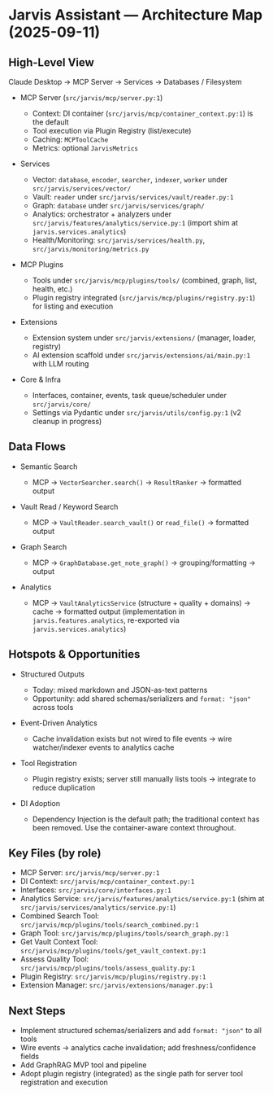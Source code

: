 # Jarvis Assistant — Architecture Map (2025-09-11)

## High-Level View

Claude Desktop → MCP Server → Services → Databases / Filesystem

- MCP Server (`src/jarvis/mcp/server.py:1`)
  - Context: DI container (`src/jarvis/mcp/container_context.py:1`) is the default
  - Tool execution via Plugin Registry (list/execute)
  - Caching: `MCPToolCache`
  - Metrics: optional `JarvisMetrics`

- Services
  - Vector: `database`, `encoder`, `searcher`, `indexer`, `worker` under `src/jarvis/services/vector/`
  - Vault: `reader` under `src/jarvis/services/vault/reader.py:1`
  - Graph: `database` under `src/jarvis/services/graph/`
  - Analytics: orchestrator + analyzers under `src/jarvis/features/analytics/service.py:1` (import shim at `jarvis.services.analytics`)
  - Health/Monitoring: `src/jarvis/services/health.py`, `src/jarvis/monitoring/metrics.py`

- MCP Plugins
  - Tools under `src/jarvis/mcp/plugins/tools/` (combined, graph, list, health, etc.)
  - Plugin registry integrated (`src/jarvis/mcp/plugins/registry.py:1`) for listing and execution

- Extensions
  - Extension system under `src/jarvis/extensions/` (manager, loader, registry)
  - AI extension scaffold under `src/jarvis/extensions/ai/main.py:1` with LLM routing

- Core & Infra
  - Interfaces, container, events, task queue/scheduler under `src/jarvis/core/`
  - Settings via Pydantic under `src/jarvis/utils/config.py:1` (v2 cleanup in progress)

## Data Flows

- Semantic Search
  - MCP → `VectorSearcher.search()` → `ResultRanker` → formatted output

- Vault Read / Keyword Search
  - MCP → `VaultReader.search_vault()` or `read_file()` → formatted output

- Graph Search
  - MCP → `GraphDatabase.get_note_graph()` → grouping/formatting → output

- Analytics
  - MCP → `VaultAnalyticsService` (structure + quality + domains) → cache → formatted output (implementation in `jarvis.features.analytics`, re-exported via `jarvis.services.analytics`)

## Hotspots & Opportunities

- Structured Outputs
  - Today: mixed markdown and JSON-as-text patterns
  - Opportunity: add shared schemas/serializers and `format: "json"` across tools

- Event-Driven Analytics
  - Cache invalidation exists but not wired to file events → wire watcher/indexer events to analytics cache

- Tool Registration
  - Plugin registry exists; server still manually lists tools → integrate to reduce duplication

- DI Adoption
  - Dependency Injection is the default path; the traditional context has been removed. Use the container-aware context throughout.

## Key Files (by role)

- MCP Server: `src/jarvis/mcp/server.py:1`
- DI Context: `src/jarvis/mcp/container_context.py:1`
- Interfaces: `src/jarvis/core/interfaces.py:1`
- Analytics Service: `src/jarvis/features/analytics/service.py:1` (shim at `src/jarvis/services/analytics/service.py:1`)
- Combined Search Tool: `src/jarvis/mcp/plugins/tools/search_combined.py:1`
- Graph Tool: `src/jarvis/mcp/plugins/tools/search_graph.py:1`
- Get Vault Context Tool: `src/jarvis/mcp/plugins/tools/get_vault_context.py:1`
- Assess Quality Tool: `src/jarvis/mcp/plugins/tools/assess_quality.py:1`
- Plugin Registry: `src/jarvis/mcp/plugins/registry.py:1`
- Extension Manager: `src/jarvis/extensions/manager.py:1`

## Next Steps

- Implement structured schemas/serializers and add `format: "json"` to all tools
- Wire events → analytics cache invalidation; add freshness/confidence fields
- Add GraphRAG MVP tool and pipeline
- Adopt plugin registry (integrated) as the single path for server tool registration and execution
